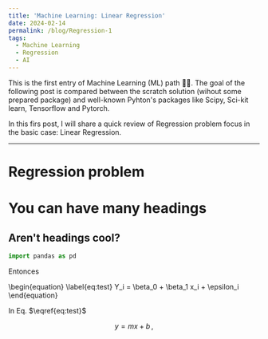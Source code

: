 ```yaml
---
title: 'Machine Learning: Linear Regression'
date: 2024-02-14
permalink: /blog/Regression-1
tags:
  - Machine Learning
  - Regression
  - AI
---
```

<script type="text/x-mathjax-config">
MathJax.Hub.Config({
  TeX: { equationNumbers: { autoNumber: "AMS" } }
});
</script>

This is the first entry of Machine Learning (ML) path 🧠🤖. The goal of the following post is compared between the scratch solution (wihout some prepared package) and well-known Pyhton's packages like Scipy, Sci-kit learn, Tensorflow and Pytorch.

In this firs post, I will share a quick review of Regression problem focus in the basic case: Linear Regression.
____

**Regression problem**
======

You can have many headings
======

Aren't headings cool?
------

```python
import pandas as pd

```
Entonces

\begin{equation} \label{eq:test}
Y_i = \beta_0 + \beta_1 x_i + \epsilon_i
\end{equation}

In Eq. $\eqref{eq:test}$

$$ 
y = mx + b\,,
$$ 

